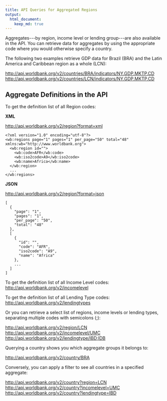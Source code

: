 ```yaml
---
title: API Queries for Aggregated Regions
output:
  html_document:
    keep_md: true
---
```


Aggregates---by region, income level or lending group---are also available in the API.
You can retrieve data for aggregates by using the appropriate code where you would
otherwise specify a country.

The following two examples retrieve GDP data for Brazil (BRA)
and the Latin America and Caribbean region as a whole (LCN):

<http://api.worldbank.org/v2/countries/BRA/indicators/NY.GDP.MKTP.CD>  
<http://api.worldbank.org/v2/countries/LCN/indicators/NY.GDP.MKTP.CD>

## Aggregate Definitions in the API ##

To get the definition list of all Region codes:

**XML**

<http://api.worldbank.org/v2/region?format=xml>

```
<?xml version="1.0" encoding="utf-8"?>
<wb:regions page="1" pages="1" per_page="50" total="48" xmlns:wb="http://www.worldbank.org">
  <wb:region id="">
    <wb:code>AFR</wb:code>
    <wb:iso2code>A9</wb:iso2code>
    <wb:name>Africa</wb:name>
  </wb:region>
  ...
</wb:regions>
```

**JSON**

<http://api.worldbank.org/v2/region?format=json>

```
[
  {
    "page": "1",
    "pages": "1",
    "per_page": "50",
    "total": "48"
  },
  [
    {
      "id": "",
      "code": "AFR",
      "iso2code": "A9",
      "name": "Africa"
    },
    ...
  ]
]
```

To get the definition list of all Income Level codes:
<http://api.worldbank.org/v2/incomelevel>

To get the definition list of all Lending Type codes:
<http://api.worldbank.org/v2/lendingtypes>

Or you can retrieve a select list of regions, income levels or lending types,
separating multiple codes with semicolons (;):

<http://api.worldbank.org/v2/region/LCN>  
<http://api.worldbank.org/v2/incomelevel/UMC>  
<http://api.worldbank.org/v2/lendingtype/IBD;IDB>

Querying a country shows you which aggregate groups it belongs to:

<http://api.worldbank.org/v2/country/BRA>

Conversely, you can apply a filter to see all countries in a specified aggregate:

<http://api.worldbank.org/v2/country?region=LCN>  
<http://api.worldbank.org/v2/country?incomelevel=UMC>  
<http://api.worldbank.org/v2/country?lendingtype=IBD>



